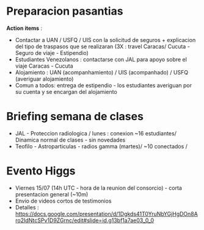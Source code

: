 
# Preparacion pasantias

**Action items** :

- Contactar a UAN / USFQ / UIS con la solicitud de seguros + explicacion del tipo de traspasos que se realizaran (3X : travel Caracas/ Cucuta - Seguro de viaje - Estipendio)
- Estudiantes Venezolanos : contactarse con JAL para apoyo sobre el viaje Caracas - Cucuta
- Alojamiento : UAN (acompanhamiento) / UIS (acompanhado) /  USFQ (averiguar alojamiento)
- Comun a todos: entrega de estipendio - los estudiantes averiguan por su cuenta y se encargan del alojamiento


# Briefing semana de clases

- JAL - Proteccion radiologica / lunes : conexion ~16 estudiantes/ Dinamica normal de clases - sin novedades
- Teofilo - Astroparticulas - radios gamma (martes)/ ~10 conectados / 

# Evento Higgs

- Viernes 15/07 (14h UTC - hora de la reunion del consorcio) - corta presentacion general (~10m)
- Envio de videos cortos de testimonios
- Detalles : https://docs.google.com/presentation/d/1Dgkds41T0YruNbYGjHgDOn8Aro2IdNtcSPv1D9ZGrnc/edit#slide=id.g13bf1a7ae03_0_0

